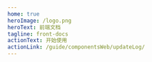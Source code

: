 ```yaml
---
home: true
heroImage: /logo.png
heroText: 前端文档
tagline: front-docs
actionText: 开始使用
actionLink: /guide/componentsWeb/updateLog/
---
```


